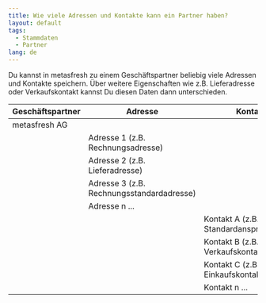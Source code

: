 ```yaml
---
title: Wie viele Adressen und Kontakte kann ein Partner haben?
layout: default
tags:
  - Stammdaten
  - Partner
lang: de
---
```


Du kannst in metasfresh zu einem Geschäftspartner beliebig viele Adressen und Kontakte speichern.
Über weitere Eigenschaften wie z.B. Lieferadresse oder Verkaufskontakt kannst Du diesen Daten dann unterschieden.

|  Geschäftspartner       |Adresse                   | Kontakte|
| ------------------- | ------------------------ | ---
| metasfresh AG       |          | 
|   				  | Adresse 1 (z.B. Rechnungsadresse)                 | 
| 			        | Adresse 2 (z.B. Lieferadresse) | 
|					| Adresse 3 (z.B. Rechnungsstandardadresse)|
|					| Adresse n ... |
|					|			   | Kontakt A (z.B. Standardansprechpartner)
|					|				| Kontakt B (z.B. Verkaufskontakt)
|					|				| Kontakt C (z.B. Einkaufskontakt)
|					|				| Kontakt n ...
